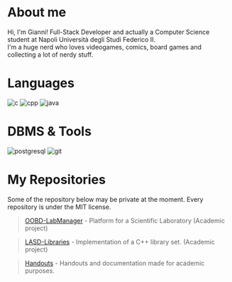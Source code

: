 # About me
Hi, I'm Gianni! Full-Stack Developer and actually a Computer Science student at Napoli Università degli Studi Federico II.\
I'm a huge nerd who loves videogames, comics, board games and collecting a lot of nerdy stuff.

# Languages
![c](https://user-images.githubusercontent.com/43990877/213594305-b92e68b1-596d-484f-85fe-2727a776ee1b.png)
![cpp](https://user-images.githubusercontent.com/43990877/213594315-ccf437ad-3eff-4be0-9ffd-9dc9628c2d09.png)
![java](https://user-images.githubusercontent.com/43990877/213594324-66b39a47-6a62-4344-845d-d867bca4cdab.png)


# DBMS & Tools
![postgresql](https://user-images.githubusercontent.com/43990877/213594344-2d9d8ec9-587f-4afe-86b9-cea1fd0223e8.png)
![git](https://user-images.githubusercontent.com/43990877/215758384-e534f342-bd51-4a92-8bac-9d9b914360f7.png)

# My Repositories
Some of the repository below may be private at the moment. Every repository is under the MIT license.
> [OOBD-LabManager](https://github.com/Gazen27/LabManager) - Platform for a Scientific Laboratory (Academic project)

> [LASD-Libraries](https://github.com/Gazen27/LASD-Libraries) - Implementation of a C++ library set. (Academic project)

> [Handouts](https://github.com/Gazen27/Handouts) - Handouts and documentation made for academic purposes.
